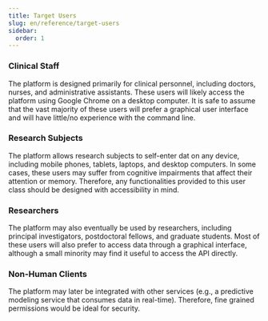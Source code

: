 ```yaml
---
title: Target Users
slug: en/reference/target-users
sidebar:
  order: 1
---
```


### Clinical Staff

The platform is designed primarily for clinical personnel, including doctors, nurses, and administrative assistants. These users will likely access the platform using Google Chrome on a desktop computer. It is safe to assume that the vast majority of these users will prefer a graphical user interface and will have little/no experience with the command line.

### Research Subjects

The platform allows research subjects to self-enter dat on any device, including mobile phones, tablets, laptops, and desktop computers. In some cases, these users may suffer from cognitive impairments that affect their attention or memory. Therefore, any functionalities provided to this user class should be designed with accessibility in mind.

### Researchers

The platform may also eventually be used by researchers, including principal investigators, postdoctoral fellows, and graduate students. Most of these users will also prefer to access data through a graphical interface, although a small minority may find it useful to access the API directly. 

### Non-Human Clients

The platform may later be integrated with other services (e.g., a predictive modeling service that consumes data in real-time). Therefore, fine grained permissions would be ideal for security.


